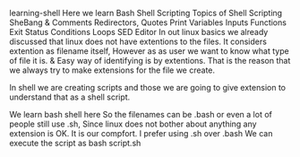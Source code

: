 learning-shell
Here we learn Bash Shell Scripting
Topics of Shell Scripting
SheBang & Comments
Redirectors, Quotes
Print
Variables
Inputs
Functions
Exit Status
Conditions
Loops
SED Editor
In out linux basics we already discussed that linux does not have extentions to the files. It considers extention as filename itself, However as as user we want to know what type of file it is. & Easy way of identifying is by extentions. That is the reason that we always try to make extensions for the file we create.

In shell we are creating scripts and those we are going to give extension to understand that as a shell script.

We learn bash shell here
So the filenames can be .bash or even a lot of people still use .sh, Since linux does not bother about anything any extension is OK. It is our compfort.
I prefer using .sh over .bash
We can execute the script as bash script.sh